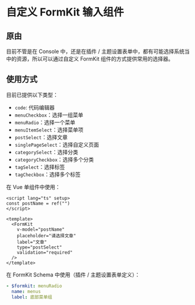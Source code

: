 # 自定义 FormKit 输入组件

## 原由

目前不管是在 Console 中，还是在插件 / 主题设置表单中，都有可能选择系统当中的资源，所以可以通过自定义 FormKit 组件的方式提供常用的选择器。

## 使用方式

目前已提供以下类型：

- `code`: 代码编辑器
- `menuCheckbox`：选择一组菜单
- `menuRadio`：选择一个菜单
- `menuItemSelect`：选择菜单项
- `postSelect`：选择文章
- `singlePageSelect`：选择自定义页面
- `categorySelect`：选择分类
- `categoryCheckbox`：选择多个分类
- `tagSelect`：选择标签
- `tagCheckbox`：选择多个标签

在 Vue 单组件中使用：

```vue
<script lang="ts" setup>
const postName = ref("")
</script>

<template>
  <FormKit
    v-model="postName"
    placeholder="请选择文章"
    label="文章"
    type="postSelect"
    validation="required"
  />
</template>
```

在 FormKit Schema 中使用（插件 / 主题设置表单定义）：

```yaml
- $formkit: menuRadio
  name: menus
  label: 底部菜单组
```
